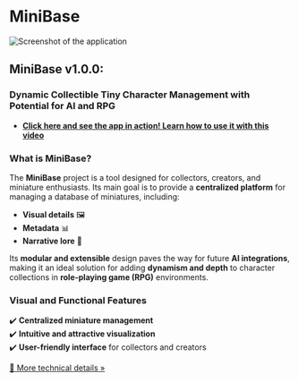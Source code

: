 # MiniBase

![Screenshot of the application](screenshots/home_screen.png)

## MiniBase v1.0.0: 
### Dynamic Collectible Tiny Character Management with Potential for AI and RPG

* **[Click here and see the app in action! Learn how to use it with this video](*https://www.youtube.com/watch?v=nPuCyze-j4o&ab_channel=Blackars)**

### What is MiniBase?

The **MiniBase** project is a tool designed for collectors, creators, and miniature enthusiasts. Its main goal is to provide a **centralized platform** for managing a database of miniatures, including:
- **Visual details** 🖼️
- **Metadata** 📊
- **Narrative lore** 📖

Its **modular and extensible** design paves the way for future **AI integrations**, making it an ideal solution for adding **dynamism and depth** to character collections in **role-playing game (RPG)** environments.

### Visual and Functional Features

✔️ **Centralized miniature management**  
✔️ **Intuitive and attractive visualization**  
✔️ **User-friendly interface** for collectors and creators  

[📜 More technical details »](./TECNOLOGIA.md)